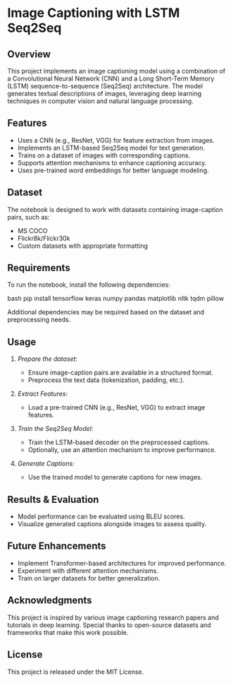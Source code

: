 # Image Captioning with LSTM Seq2Seq

## Overview
This project implements an image captioning model using a combination of a Convolutional Neural Network (CNN) and a Long Short-Term Memory (LSTM) sequence-to-sequence (Seq2Seq) architecture. The model generates textual descriptions of images, leveraging deep learning techniques in computer vision and natural language processing.

## Features
- Uses a CNN (e.g., ResNet, VGG) for feature extraction from images.
- Implements an LSTM-based Seq2Seq model for text generation.
- Trains on a dataset of images with corresponding captions.
- Supports attention mechanisms to enhance captioning accuracy.
- Uses pre-trained word embeddings for better language modeling.

## Dataset
The notebook is designed to work with datasets containing image-caption pairs, such as:
- MS COCO
- Flickr8k/Flickr30k
- Custom datasets with appropriate formatting

## Requirements
To run the notebook, install the following dependencies:

bash
pip install tensorflow keras numpy pandas matplotlib nltk tqdm pillow


Additional dependencies may be required based on the dataset and preprocessing needs.

## Usage
1. *Prepare the dataset:*
   - Ensure image-caption pairs are available in a structured format.
   - Preprocess the text data (tokenization, padding, etc.).
   
2. *Extract Features:*
   - Load a pre-trained CNN (e.g., ResNet, VGG) to extract image features.

3. *Train the Seq2Seq Model:*
   - Train the LSTM-based decoder on the preprocessed captions.
   - Optionally, use an attention mechanism to improve performance.

4. *Generate Captions:*
   - Use the trained model to generate captions for new images.

## Results & Evaluation
- Model performance can be evaluated using BLEU scores.
- Visualize generated captions alongside images to assess quality.

## Future Enhancements
- Implement Transformer-based architectures for improved performance.
- Experiment with different attention mechanisms.
- Train on larger datasets for better generalization.

## Acknowledgments
This project is inspired by various image captioning research papers and tutorials in deep learning. Special thanks to open-source datasets and frameworks that make this work possible.

## License
This project is released under the MIT License.
